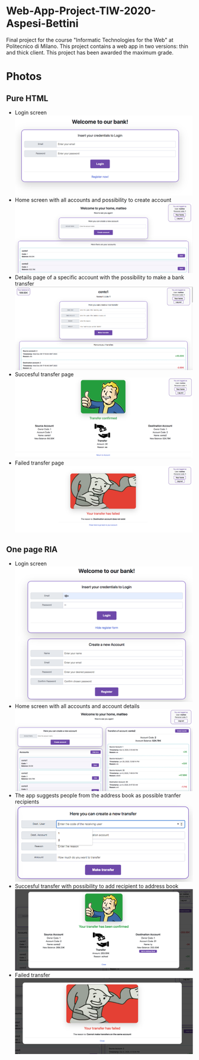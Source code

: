 # Web-App-Project-TIW-2020-Aspesi-Bettini
Final project for the course "Informatic Technologies for the Web" at Politecnico di Milano. This project contains a web app in two versions: thin and thick client. This project has been awarded the maximum grade.

# Photos
## Pure HTML
- Login screen
![Login](photos/Pure%20HTML/login-html.png) <br/>
- Home screen with all accounts and possibility to create account
![Home](photos/Pure%20HTML/home-html.png)
- Details page of a specific account with the possibility to make a bank transfer
![Account](photos/Pure%20HTML/account%20-%20HTML.png)
- Succesful transfer page
![Confirmed](photos/Pure%20HTML/trasfer-confirmed-html.png)
- Failed transfer page
![Failed](photos/Pure%20HTML/transfer-failed-html.png)

## One page RIA
- Login screen
![Login](photos/RIA/login%20-%20RIA%20.png)
- Home screen with all accounts and account details
![Home](photos/RIA/home%20-%20RIA.png)
- The app suggests people from the address book as possible tranfer recipients
![Account](photos/RIA/suggestions%20-%20RIA.png)
- Succesful transfer with possibility to add recipient to address book
![Confirmed](photos/RIA/success%20-%20RIA.png)
- Failed transfer
![Failed](/photos/RIA/failed%20-%20RIA.png)

